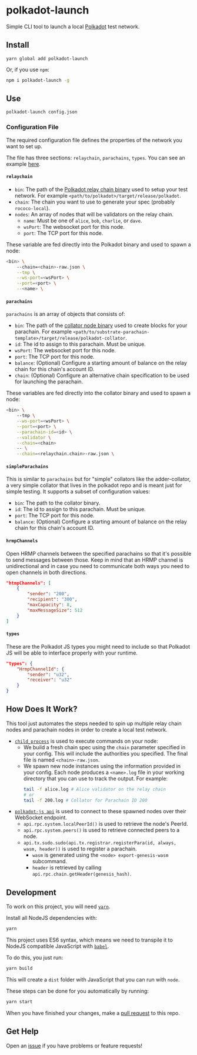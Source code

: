 # polkadot-launch
 Simple CLI tool to launch a local [Polkadot](https://github.com/paritytech/polkadot/) test network.

## Install

```
yarn global add polkadot-launch
```

Or, if you use `npm`:
```bash
npm i polkadot-launch -g
```

## Use

```bash
polkadot-launch config.json
```

### Configuration File

The required configuration file defines the properties of the network you want to set up.

The file has three sections: `relaychain`, `parachains`, `types`. You can see an example [here](config.json).

#### `relaychain`

* `bin`: The path of the [Polkadot relay chain binary](https://github.com/paritytech/polkadot/) used to setup your test network. For example `<path/to/polkadot>/target/release/polkadot`.
* `chain`: The chain you want to use to generate your spec (probably `rococo-local`).
* `nodes`: An array of nodes that will be validators on the relay chain.
	* `name`: Must be one of `alice`, `bob`, `charlie`, or `dave`.
	* `wsPort`: The websocket port for this node.
	* `port`: The TCP port for this node.

These variable are fed directly into the Polkadot binary and used to spawn a node:

```bash
<bin> \
	--chain=<chain>-raw.json \
	--tmp \
	--ws-port=<wsPort> \
	--port=<port> \
	--<name> \
```

#### `parachains`

`parachains` is an array of objects that consists of:

* `bin`: The path of the [collator node binary](https://github.com/substrate-developer-hub/substrate-parachain-template) used to create blocks for your parachain. For example `<path/to/substrate-parachain-template>/target/release/polkadot-collator`.
* `id`: The id to assign to this parachain. Must be unique.
* `wsPort`: The websocket port for this node.
* `port`: The TCP port for this node.
* `balance`: (Optional) Configure a starting amount of balance on the relay chain for this chain's account ID.
* `chain`: (Optional) Configure an alternative chain specification to be used for launching the parachain.

These variables are fed directly into the collator binary and used to spawn a node:

```bash
<bin> \
	--tmp \
	--ws-port=<wsPort> \
	--port=<port> \
	--parachain-id=<id> \
	--validator \
	--chain=<chain>
	-- \
	--chain=<relaychain.chain>-raw.json \
```

#### `simpleParachains`

This is similar to `parachains` but for "simple" collators like the adder-collator, a very simple
collator that lives in the polkadot repo and is meant just for simple testing. It supports a subset
of configuration values:

* `bin`: The path to the collator binary.
* `id`: The id to assign to this parachain. Must be unique.
* `port`: The TCP port for this node.
* `balance`: (Optional) Configure a starting amount of balance on the relay chain for this chain's account ID.

#### `hrmpChannels`

Open HRMP channels between the specified parachains so that it's possible to send messages between
those. Keep in mind that an HRMP channel is unidirectional and in case you need to communicate both
ways you need to open channels in both directions.

```json
"htmpChannels": [
	{
		"sender": "200",
		"recipient": "300",
		"maxCapacity": 8,
		"maxMessageSize": 512
	}
]
```

#### `types`

These are the Polkadot JS types you might need to include so that Polkadot JS will be able to interface properly
with your runtime.

```json
"types": {
	"HrmpChannelId": {
		"sender": "u32",
		"receiver": "u32"
	}
}
```

## How Does It Work?

This tool just automates the steps needed to spin up multiple relay chain nodes and parachain nodes in order to create a local test network.

* [`child_process`](https://nodejs.org/api/child_process.html) is used to execute commands on your node:
	* We build a fresh chain spec using the `chain` parameter specified in your config. This will include the authorities you specified. The final file is named `<chain>-raw.json`.
	* We spawn new node instances using the information provided in your config. Each node produces a `<name>.log` file in your working directory that you can use to track the output. For example:
		```bash
		tail -f alice.log # Alice validator on the relay chain
		# or
		tail -f 200.log # Collator for Parachain ID 200
		```
* [`polkadot-js api`](https://polkadot.js.org/api/) is used to connect to these spawned nodes over their WebSocket endpoint.
	* `api.rpc.system.localPeerId()` is used to retrieve the node's PeerId.
	* `api.rpc.system.peers()` is used to retrieve connected peers to a node.
	* `api.tx.sudo.sudo(api.tx.registrar.registerPara(id, always, wasm, header))` is used to register a parachain.
		* `wasm` is generated using the `<node> export-genesis-wasm` subcommand.
		* `header` is retrieved by calling `api.rpc.chain.getHeader(genesis_hash)`.

## Development

To work on this project, you will need [`yarn`](https://yarnpkg.com/).

Install all NodeJS dependencies with:

```bash
yarn
```

This project uses ES6 syntax, which means we need to transpile it to NodeJS compatible JavaScript with [`babel`](https://babeljs.io/).

To do this, you just run:

```bash
yarn build
```

This will create a `dist` folder with JavaScript that you can run with `node`.

These steps can be done for you automatically by running:

```bash
yarn start
```

When you have finished your changes, make a [pull request](https://github.com/paritytech/polkadot-launch/pulls) to this repo.

## Get Help

Open an [issue](https://github.com/paritytech/polkadot-launch/issues) if you have problems or feature requests!

